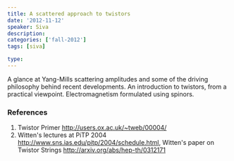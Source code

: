 ```yaml
---
title: A scattered approach to twistors
date: '2012-11-12'
speaker: Siva
description:
categories: ['fall-2012']
tags: [siva]

type: 
---
```


A glance at Yang-Mills scattering amplitudes and some of the driving philosophy behind recent developments. An introduction to twistors, from a practical viewpoint. Electromagnetism formulated using spinors. 

### References
1. Twistor Primer <http://users.ox.ac.uk/~tweb/00004/>
2. Witten's lectures at PiTP 2004 <http://www.sns.ias.edu/pitp/2004/schedule.html>, Witten's paper on Twistor Strings <http://arxiv.org/abs/hep-th/0312171>
